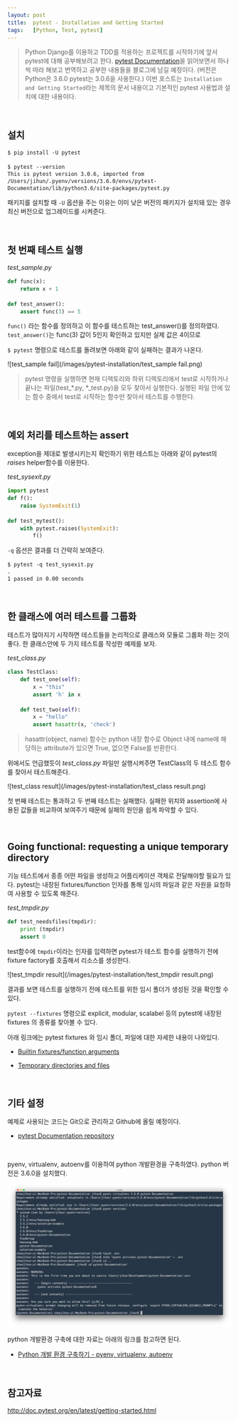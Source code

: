 ```yaml
---
layout: post
title:  pytest - Installation and Getting Started
tags:   [Python, Test, pytest]
---
```


> Python Django를 이용하고 TDD를 적용하는 프로젝트를 시작하기에 앞서 pytest에 대해 공부해보려고 한다. [pytest Documentation](http://doc.pytest.org/en/latest/contents.html)을 읽어보면서 하나씩 따라 해보고 번역하고 공부한 내용들을 블로그에 남길 예정이다. (버전은 Python은 3.6.0 pytest는 3.0.6을 사용한다.)
이번 포스트는 `Installation and Getting Started`라는 제목의 문서 내용이고 기본적인 pytest 사용법과 설치에 대한 내용이다.

<br/>  

## 설치     

```
$ pip install -U pytest

$ pytest --version
This is pytest version 3.0.6, imported from /Users/jihun/.pyenv/versions/3.6.0/envs/pytest-Documentation/lib/python3.6/site-packages/pytest.py
```  

패키지를 설치할 때 `-U` 옵션을 주는 이유는 이미 낮은 버전의 패키지가 설치돼 있는 경우 최신 버전으로 업그레이드를 시켜준다.  

<br/>  

## 첫 번째 테스트 실행    

_test_sample.py_  

```python
def func(x):
    return x + 1

def test_answer():
    assert func(3) == 5
```  

`func()` 라는 함수를 정의하고 이 함수를 테스트하는 test_answer()를 정의하였다.  
`test_answer()`는 func(3) 값이 5인지 확인하고 있지만 실제 값은 4이므로

`$ pytest` 명령으로 테스트를 돌려보면 아래와 같이 실패하는 결과가 나온다.  

![test_sample fail](/images/pytest-installation/test_sample fail.png)  

> pytest 명령을 실행하면 현재 디렉토리와 하위 디렉토리에서 test로 시작하거나 끝나는 파일(test_*.py, *_test.py)을 모두 찾아서 실행한다. 실행된 파일 안에 있는 함수 중에서 test로 시작하는 함수만 찾아서 테스트를 수행한다.   

<br/>  

## 예외 처리를 테스트하는 assert     

exception을 제대로 발생시키는지 확인하기 위한 테스트는 아래와 같이 pytest의 _raises_ helper함수를 이용한다.  

_test_sysexit.py_  

```python
import pytest
def f():
    raise SystemExit(1)

def test_mytest():
    with pytest.raises(SystemExit):
        f()
```  

`-q` 옵션은 결과를 더 간략히 보여준다.  

```
$ pytest -q test_sysexit.py
.
1 passed in 0.00 seconds
```  

<br/>  

## 한 클래스에 여러 테스트를 그룹화    

테스트가 많아지기 시작하면 테스트들을 논리적으로 클래스와 모듈로 그룹화 하는 것이 좋다. 한 클래스안에 두 가지 테스트를 작성한 예제를 보자.  

_test_class.py_  

```python
class TestClass:
    def test_one(self):
        x = "this"
        assert 'h' in x

    def test_two(self):
        x = "hello"
        assert hasattr(x, 'check')
```  

> hasattr(object, name) 함수는 python 내장 함수로 Object 내에 name에 해당하는 attribute가 있으면 True, 없으면 False를 반환한다.  

위에서도 언급했듯이 _test_class.py_ 파일만 실행시켜주면 TestClass의 두 테스트 함수를 찾아서 테스트해준다.  

![test_class result](/images/pytest-installation/test_class result.png)  

첫 번째 테스트는 통과하고 두 번째 테스트는 실패했다. 실패한 위치와 assertion에 사용된 값들을 비교하여 보여주기 때문에 실패의 원인을 쉽게 파악할 수 있다.  

<br/>  

## Going functional: requesting a unique temporary directory   

기능 테스트에서 종종 어떤 파일을 생성하고 어플리케이션 객체로 전달해야할 필요가 있다. pytest는 내장된 fixtures/function 인자를 통해 임시의 파일과 같은 자원을 요청하여 사용할 수 있도록 해준다.

_test_tmpdir.py_  

```python
def test_needsfiles(tmpdir):
    print (tmpdir)
    assert 0
```  

test함수에 `tmpdir`이라는 인자를 입력하면 pytest가 테스트 함수를 실행하기 전에 fixture factory를 호출해서 리소스를 생성한다.  

![test_tmpdir result](/images/pytest-installation/test_tmpdir result.png)  

결과를 보면 테스트를 실행하기 전에 테스트를 위한 임시 폴더가 생성된 것을 확인할 수 있다.       

`pytest --fixtures` 명령으로 explicit, modular, scalabel 등의 pytest에 내장된 fixtures 의 종류를 찾아볼 수 있다.  

아래 링크에는 pytest fixtures 와 임시 폴더, 파일에 대한 자세한 내용이 나와있다.  

- [Builtin fixtures/function arguments](http://doc.pytest.org/en/latest/builtin.html#builtinfixtures)  

- [Temporary directories and files](http://doc.pytest.org/en/latest/tmpdir.html#tmpdir-handling)  

<br/>  

## 기타 설정  

예제로 사용되는 코드는 Git으로 관리하고 Github에 올릴 예정이다.  

- [pytest Documentation repository](https://github.com/cjh5414/pytest-Documentation)   

<br/>  

pyenv, virtualenv, autoenv를 이용하여 python 개발환경을 구축하였다. python 버전은 3.6.0을 설치했다.  

![pyenv](/images/pytest-installation/pyenv.png)  

python 개발환경 구축에 대한 자료는 아래의 링크를 참고하면 된다.  

- [Python 개발 환경 구축하기 - pyenv, virtualenv, autoenv](https://cjh5414.github.io/python-%EA%B0%9C%EB%B0%9C%ED%99%98%EA%B2%BD%EA%B5%AC%EC%B6%95/)  

<br/>  

## 참고자료  

<http://doc.pytest.org/en/latest/getting-started.html>  

